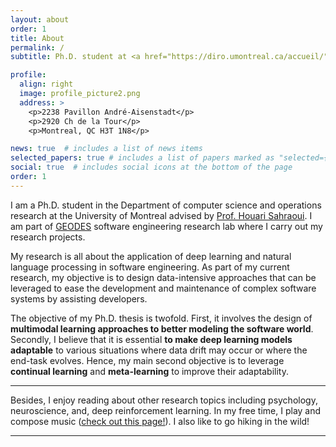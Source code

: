 ```yaml
---
layout: about
order: 1
title: About
permalink: /
subtitle: Ph.D. student at <a href="https://diro.umontreal.ca/accueil/">DIRO, University of Montreal</a> and <a href="https://geodes.iro.umontreal.ca/">GEODES research lab</a>.

profile:
  align: right
  image: profile_picture2.png
  address: >
    <p>2238 Pavillon André-Aisenstadt</p>
    <p>2920 Ch de la Tour</p>
    <p>Montreal, QC H3T 1N8</p>

news: true  # includes a list of news items
selected_papers: true # includes a list of papers marked as "selected={true}"
social: true  # includes social icons at the bottom of the page
order: 1
---
```


I am a Ph.D. student in the Department of computer science and operations research at the University of Montreal advised by <a href="https://diro.umontreal.ca/repertoire-departement/professeurs/professeur/in/in15076/sg/Houari%20Sahraoui/">Prof. Houari Sahraoui</a>.
I am part of <a href="https://geodes.iro.umontreal.ca/">GEODES</a> software engineering research lab where I carry out my research projects. 

My research is all about the application of deep learning and natural language processing in software engineering. As part of my current research, my objective is to design data-intensive approaches that can be leveraged to ease the development and maintenance of complex software systems by assisting developers.

The objective of my Ph.D. thesis is twofold. First, it involves the design of **multimodal learning approaches to better modeling the software world**. Secondly, I believe that it is essential **to make deep learning models adaptable** to various situations where data drift may occur or where the end-task evolves. Hence, my main second objective is to leverage **continual learning** and **meta-learning** to improve their adaptability. 

---

Besides, I enjoy reading about other research topics including psychology, neuroscience, and, deep reinforcement learning. In my free time, I play and compose music ([check out this page!](/music)). I also like to go hiking in the wild!

---
